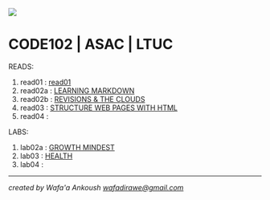 ![](https://i.pinimg.com/564x/c5/96/23/c5962394563b3d8a5f8e4c5320023e17.jpg)

# CODE102 | ASAC | LTUC

READS:
1. read01 : [read01](read01.md)
2. read02a : [LEARNING MARKDOWN]()
3. read02b : [REVISIONS & THE CLOUDS]()
4. read03 : [STRUCTURE WEB PAGES WITH HTML]()
5. read04 : []()


LABS:

1. lab02a : [GROWTH MINDEST]()
3. lab03 : [HEALTH]()
4. lab04 : []()


***
*created by Wafa'a Ankoush*
*wafadirawe@gmail.com*
